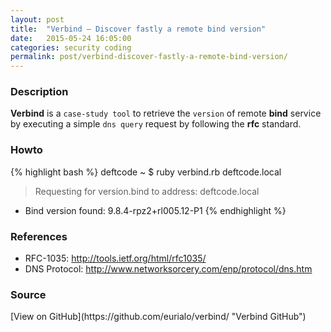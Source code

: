 ```yaml
---
layout: post
title:  "Verbind – Discover fastly a remote bind version"
date:   2015-05-24 16:05:00
categories: security coding
permalink: post/verbind-discover-fastly-a-remote-bind-version/
---
```


### Description

**Verbind** is a `case-study tool` to retrieve the `version` of remote **bind** service by executing a simple `dns query` request by following the **rfc** standard.

### Howto

{% highlight bash %}
deftcode ~ $ ruby verbind.rb deftcode.local
> Requesting for version.bind to address: deftcode.local
+ Bind version found: 9.8.4-rpz2+rl005.12-P1
{% endhighlight %}

### References

* RFC-1035: <a href="http://tools.ietf.org/html/rfc1035/" title="RFC-1035" target="_blank">http://tools.ietf.org/html/rfc1035/</a>
* DNS Protocol: <a href="http://www.networksorcery.com/enp/protocol/dns.htm" title="DNS Protocol" target="_blank">http://www.networksorcery.com/enp/protocol/dns.htm</a>

### Source

<span id="sources-list">
[View on GitHub](https://github.com/eurialo/verbind/ "Verbind GitHub")
</span>
